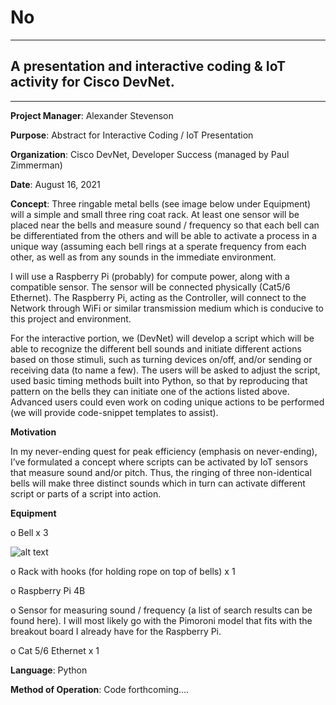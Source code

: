 # No

---------------

## A presentation and interactive coding & IoT activity for Cisco DevNet.

---

**Project Manager**: Alexander Stevenson								


**Purpose**: Abstract for Interactive Coding / IoT Presentation


**Organization**: Cisco DevNet, Developer Success (managed by Paul Zimmerman)


**Date**: August 16, 2021


**Concept**: Three ringable metal bells (see image below under Equipment) will a simple and small three ring coat rack. At least one sensor will be placed near the bells and measure sound / frequency so that each bell can be differentiated from the others and will be able to activate a process in a unique way (assuming each bell rings at a sperate frequency from each other, as well as from any sounds in the immediate environment.

I will use a Raspberry Pi (probably) for compute power, along with a compatible sensor. The sensor will be connected physically (Cat5/6 Ethernet). The Raspberry Pi, acting as the Controller, will connect to the Network through WiFi or similar transmission medium which is conducive to this project and environment. 

For the interactive portion, we (DevNet) will develop a script which will be able to recognize the different bell sounds and initiate different actions based on those stimuli, such as turning devices on/off, and/or sending or receiving data (to name a few). The users will be asked to adjust the script, used basic timing methods built into Python, so that by reproducing that pattern on the bells they can initiate one of the actions listed above. Advanced users could even work on coding unique actions to be performed (we will provide code-snippet templates to assist).

**Motivation**

In my never-ending quest for peak efficiency (emphasis on never-ending), I’ve formulated a concept where scripts can be activated by IoT sensors that measure sound and/or pitch. Thus, the ringing of three non-identical bells will make three distinct sounds which in turn can activate different script or parts of a script into action.


**Equipment**

o	Bell x 3

 ![alt text](image.jpg)

o	Rack with hooks (for holding rope on top of bells) x 1

o	Raspberry Pi 4B

o	Sensor for measuring sound / frequency (a list of search results can be found here). I will most likely go with the Pimoroni model that fits with the breakout board I already have for the Raspberry Pi.

o	Cat 5/6 Ethernet x 1


**Language**: Python

	
**Method of Operation**: Code forthcoming….


